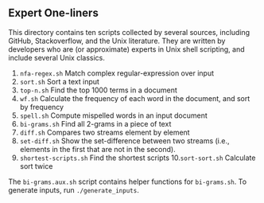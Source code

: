 ## Expert One-liners

This directory contains ten scripts collected by several sources, including GitHub, Stackoverflow, and the Unix literature.
They are written by developers who are (or approximate) experts in Unix shell scripting, and include several Unix classics.

1. `nfa-regex.sh`          Match complex regular-expression over input
2. `sort.sh`               Sort a text input
3. `top-n.sh`              Find the top 1000 terms in a document
4. `wf.sh`                 Calculate the frequency of each word in the document, and sort by frequency
5. `spell.sh`              Compute mispelled words in an input document
6. `bi-grams.sh`           Find all 2-grams in a piece of text
7. `diff.sh`               Compares two streams element by element
8. `set-diff.sh`           Show the set-difference between two streams (i.e., elements in the first that are not in the second).
9. `shortest-scripts.sh`   Find the shortest scripts
10.`sort-sort.sh`          Calculate sort twice

The `bi-grams.aux.sh` script contains helper functions for `bi-grams.sh`.
To generate inputs, run `./generate_inputs`.
